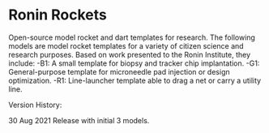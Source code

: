 # Ronin Rockets
Open-source model rocket and dart templates for research. The following models are model rocket templates for a variety of citizen science and research purposes. Based on work presented to the Ronin Institute, they include:
-B1: A small template for biopsy and tracker chip implantation. 
-G1: General-purpose template for microneedle pad injection or design optimization.
-R1: Line-launcher template able to drag a net or carry a utility line. 

Version History:

30 Aug 2021
Release with initial 3 models. 
